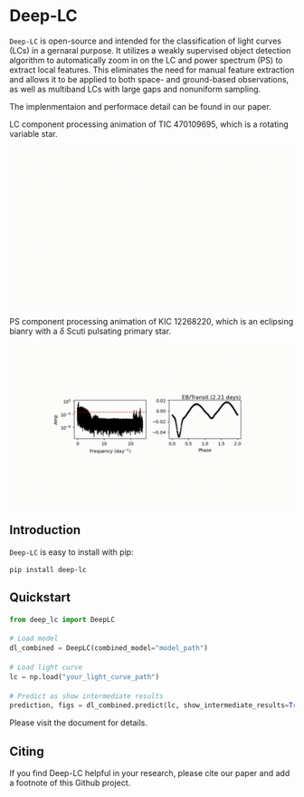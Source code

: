 # Deep-LC

``Deep-LC``  is open-source and intended for the classification of light curves (LCs) in a gernaral purpose. It utilizes a weakly supervised object detection algorithm to automatically zoom in on the LC and power spectrum (PS) to extract local features. This eliminates the need for manual feature extraction and allows it to be applied to both space- and ground-based observations, as well as multiband LCs with large gaps and nonuniform sampling.

The implenmentaion and performace detail can be found in our paper.

LC component processing animation of TIC 470109695, which is a rotating variable star.

![LC component processing](docs/source/lc.gif)

PS component processing animation of KIC 12268220, which is an eclipsing bianry with a $\delta$ Scuti pulsating primary star.

![PS component processing](docs/source/ps.gif)

## Introduction

``Deep-LC`` is easy to install with pip:
```
pip install deep-lc
```

## Quickstart

```python
from deep_lc import DeepLC

# Load model
dl_combined = DeepLC(combined_model="model_path")

# Load light curve
lc = np.load("your_light_curve_path")

# Predict as show intermediate results
prediction, figs = dl_combined.predict(lc, show_intermediate_results=True)

```

Please visit the document for details.

## Citing

If you find Deep-LC helpful in your research, please cite our paper and add a footnote of this Github project.